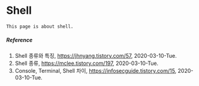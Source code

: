 # Shell
```
This page is about shell.
```

##### Reference
1. Shell 종류와 특징, https://jhnyang.tistory.com/57, 2020-03-10-Tue.
2. Shell 종류, https://mclee.tistory.com/197, 2020-03-10-Tue.
3. Console, Terminal, Shell 차이, https://infosecguide.tistory.com/15, 2020-03-10-Tue.
